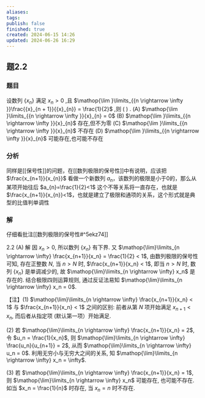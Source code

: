 ```yaml
---
aliases: 
tags: 
publish: false
finished: true
created: 2024-06-15 14:26
updated: 2024-06-26 16:29
---
```

## 题2.2
### 题目
设数列 $\{  {x}_{n}\}$ 满足 ${x}_{n} > 0$ ,且 $\mathop{\lim }\limits_{{n \rightarrow  \infty }}\frac{{x}_{n + 1}}{{x}_{n}} = \frac{1}{2}$ ,则 ( ) .
(A) $\mathop{\lim }\limits_{{n \rightarrow  \infty }}{x}_{n} = 0$ 
(B) $\mathop{\lim }\limits_{{n \rightarrow  \infty }}{x}_{n}$ 存在,但不为零
(C) $\mathop{\lim }\limits_{{n \rightarrow  \infty }}{x}_{n}$ 不存在 
(D) $\mathop{\lim }\limits_{{n \rightarrow  \infty }}{x}_{n}$ 可能存在,也可能不存在
### 分析
同样是[[保号性]]的问题，在[[数列极限的保号性]]中有说明，应该把 $\frac{x_{n+1}}{x_{n}}$ 看做一个新数列 $a_{n}$，该数列的极限是小于0的，那么从某项开始往后 $a_{n}=\frac{1}{2}<1$ 这个不等关系将一直存在，也就是 $\frac{x_{n+1}}{x_{n}}<1$，也就是建立了极限和通项的关系，这个形式就是典型的比值判单调性
### 解
仔细看批注[[数列极限的保号性#^5ekz74]]

2.2 (A) 解 因 $x_n > 0$, 所以数列 $\{x_n\}$ 有下界. 又 $\mathop{\lim}\limits_{n \rightarrow \infty} \frac{x_{n+1}}{x_n} = \frac{1}{2} < 1$, 由数列极限的保号性可知, 存在正整数 $N$, 当 $n > N$ 时, $\frac{x_{n+1}}{x_n} < 1$, 即当 $n > N$ 时, 数列 $\{x_n\}$ 是单调减少的, 故 $\mathop{\lim}\limits_{n \rightarrow \infty} x_n$ 是存在的. 结合极限四则运算规则, 通过反证法易知 $\mathop{\lim}\limits_{n \rightarrow \infty} x_n = 0$.

【注】(1) $\mathop{\lim}\limits_{n \rightarrow \infty} \frac{x_{n+1}}{x_n} < 1$ 与 $\frac{x_{n+1}}{x_n} < 1$ 之间的区别: 前者从第 $N$ 项开始满足 $x_{n+1} < x_n$, 而后者从指定项 (默认第一项）开始满足.

(2) 若 $\mathop{\lim}\limits_{n \rightarrow \infty} \frac{x_{n+1}}{x_n} = 2$, 令 $u_n = \frac{1}{x_n}$, 则 $\mathop{\lim}\limits_{n \rightarrow \infty} \frac{u_n}{u_{n+1}} = 2$, 从而 $\mathop{\lim}\limits_{n \rightarrow \infty} u_n = 0$. 利用无穷小与无穷大之间的关系, 知 $\mathop{\lim}\limits_{n \rightarrow \infty} x_n = \infty$.

(3) 若 $\mathop{\lim}\limits_{n \rightarrow \infty} \frac{x_{n+1}}{x_n} = 1$, 则 $\mathop{\lim}\limits_{n \rightarrow \infty} x_n$ 可能存在, 也可能不存在. 如当 $x_n = \frac{1}{n}$ 时存在, 当 $x_n = n$ 时不存在.
